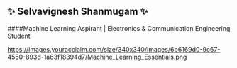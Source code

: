 ## ✨ Selvavignesh Shanmugam ✨

####Machine Learning Aspirant | Electronics & Communication Engineering Student

https://images.youracclaim.com/size/340x340/images/6b6169d0-9c67-4550-893d-1a63f18394d7/Machine_Learning_Essentials.png
